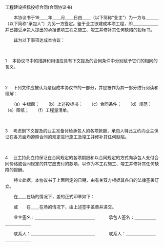 



工程建设招标投标合同(合同协议书)



 

　　本协议书于19＿＿年＿＿月＿＿日由＿＿（以下简称“业主”）为一方与＿＿＿（以下简称“承包人”）为另一方签定。鉴于业主欲建成本项工程，即＿＿＿＿＿＿并已接受承包人提出的承担该项工程之施工、竣工并修补其任何缺陷的投标书。　　

　　兹为以下事项达成本协议：

　　

1　
本协议书中的措辞和用语应具有下文提及的合同条件中分别赋予它们的相同的含义。

　　

2　
下列文件应被认为是组成本协议书的一部分，并应被作为其一部分进行阅读和理解：　　

　　（a）中标函；　　（b）上述投标书；　　（c）合同条件；　　（d）规范；　　（e）图纸；　　（f）工程量清单。

　　

3　
考虑到下文提及的业主准备付给承包人的各项款额，承包人特此立约向业主保证在各方面均遵照合同的规定进行施工及竣工并修补其任何缺陷。

　　

4　
业主持此立约保证在合同规定的各项期限和以合同规定的方式向承包人支付合同价格或合同规定的其它应支付的款项，以作为本工程施工、竣工并修补其任何缺陷的报酬。　　

　　特立此据。本协议书于上面所定的日期，由有关双方根据其各自的法律签署订立。　　

　　在＿＿在场的情况下，盖的正式印章如下：　　

　　或　　在＿＿在场的情况下，由上述签字盖章并递交。　　

　　业主签名：＿＿＿＿＿＿＿＿＿＿＿＿＿＿　　　 承包人签名：＿＿＿＿＿＿＿＿＿＿＿

　　联系人：＿＿＿＿＿＿＿＿＿＿＿＿＿＿＿　　　 联系人：＿＿＿＿＿＿＿＿＿＿＿＿＿

　　
